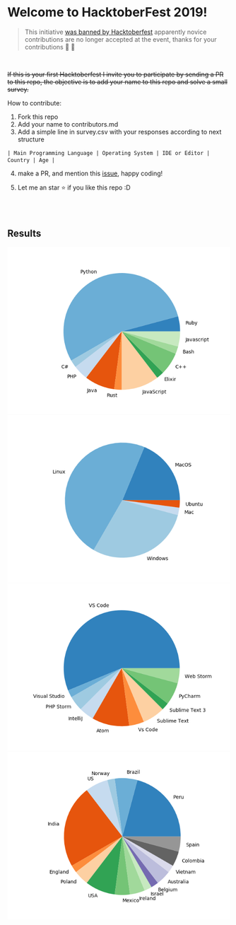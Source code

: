 # Welcome to HacktoberFest 2019!

> This initiative [was banned by Hacktoberfest](https://github.com/joelibaceta/hacktoberfest-training-2019/issues/43) apparently novice contributions are no longer accepted at the event, thanks for your contributions  :cop: :bow:

<br/>

~~If this is your first Hacktoberfest I invite you to participate by sending a PR to this repo, the objective is to add your name to this repo and solve a small survey.~~

How to contribute:

1. Fork this repo
2. Add your name to contributors.md
3. Add a simple line in survey.csv with your responses according to next structure

```
| Main Programming Language | Operating System | IDE or Editor | Country | Age | 
```

4. make a PR, and mention this [issue](https://github.com/joelibaceta/hacktoberfest-2019/issues/2),  happy coding!

5. Let me an star :star: if you like this repo :D


<br/><br/>

## Results

![Languages](/output/pie_06.png?random=1)
![Languages](/output/pie_16.png?random=1)
![Languages](/output/pie_26.png?random=1)
![Languages](/output/pie_36.png?random=1)
